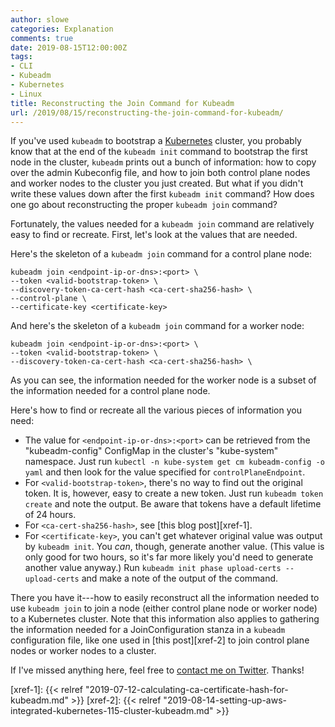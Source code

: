 ```yaml
---
author: slowe
categories: Explanation
comments: true
date: 2019-08-15T12:00:00Z
tags:
- CLI
- Kubeadm
- Kubernetes
- Linux
title: Reconstructing the Join Command for Kubeadm
url: /2019/08/15/reconstructing-the-join-command-for-kubeadm/
---
```


If you've used `kubeadm` to bootstrap a [Kubernetes][link-1] cluster, you probably know that at the end of the `kubeadm init` command to bootstrap the first node in the cluster, `kubeadm` prints out a bunch of information: how to copy over the admin Kubeconfig file, and how to join both control plane nodes and worker nodes to the cluster you just created. But what if you didn't write these values down after the first `kubeadm init` command? How does one go about reconstructing the proper `kubeadm join` command?<!--more-->

Fortunately, the values needed for a `kubeadm join` command are relatively easy to find or recreate. First, let's look at the values that are needed.

Here's the skeleton of a `kubeadm join` command for a control plane node:

    kubeadm join <endpoint-ip-or-dns>:<port> \
    --token <valid-bootstrap-token> \
    --discovery-token-ca-cert-hash <ca-cert-sha256-hash> \
    --control-plane \
    --certificate-key <certificate-key>

And here's the skeleton of a `kubeadm join` command for a worker node:

    kubeadm join <endpoint-ip-or-dns>:<port> \
    --token <valid-bootstrap-token> \
    --discovery-token-ca-cert-hash <ca-cert-sha256-hash> \

As you can see, the information needed for the worker node is a subset of the information needed for a control plane node.

Here's how to find or recreate all the various pieces of information you need:

* The value for `<endpoint-ip-or-dns>:<port>` can be retrieved from the "kubeadm-config" ConfigMap in the cluster's "kube-system" namespace. Just run `kubectl -n kube-system get cm kubeadm-config -o yaml` and then look for the value specified for `controlPlaneEndpoint`.
* For `<valid-bootstrap-token>`, there's no way to find out the original token. It is, however, easy to create a new token. Just run `kubeadm token create` and note the output. Be aware that tokens have a default lifetime of 24 hours.
* For `<ca-cert-sha256-hash>`, see [this blog post][xref-1].
* For `<certificate-key>`, you can't get whatever original value was output by `kubeadm init`. You _can_, though, generate another value. (This value is only good for two hours, so it's far more likely you'd need to generate another value anyway.) Run `kubeadm init phase upload-certs --upload-certs` and make a note of the output of the command.

There you have it---how to easily reconstruct all the information needed to use `kubeadm join` to join a node (either control plane node or worker node) to a Kubernetes cluster. Note that this information also applies to gathering the information needed for a JoinConfiguration stanza in a `kubeadm` configuration file, like one used in [this post][xref-2] to join control plane nodes or worker nodes to a cluster.

If I've missed anything here, feel free to [contact me on Twitter][link-2]. Thanks!

[link-1]: https://kubernetes.io/
[link-2]: https://twitter.com/scott_lowe
[xref-1]: {{< relref "2019-07-12-calculating-ca-certificate-hash-for-kubeadm.md" >}}
[xref-2]: {{< relref "2019-08-14-setting-up-aws-integrated-kubernetes-115-cluster-kubeadm.md" >}}
